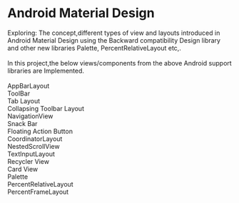 # Android Material Design
Exploring: The concept,different types of view and layouts introduced in Android Material Design using the Backward compatibility Design library and other new libraries Palette, PercentRelativeLayout etc,.<br/><br/>
In this project,the below views/components from the above Android support libraries are Implemented.<br/><br/>
AppBarLayout<br/>
ToolBar<br/>
Tab Layout<br/>
Collapsing Toolbar Layout<br/>
NavigationView<br/>
Snack Bar<br/>
Floating Action Button<br/>
CoordinatorLayout<br />
NestedScrollView<br />
TextInputLayout<br />
Recycler View<br />
Card View<br />
Palette<br />
PercentRelativeLayout<br />
PercentFrameLayout
